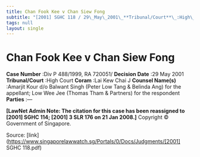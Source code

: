 ```yaml
---
title: Chan Fook Kee v Chan Siew Fong
subtitle: "[2001] SGHC 118 / 29\_May\_2001\_**Tribunal/Court**\_:High\_Court\_**Coram**\_:Lai\_Kew\_Chai\_J\_**Counsel\_Name(s)**\_:Amarjit\_Kour\_d/o\_Balwant\_Singh\_(Peter\_Low\_Tang\_&\_Belinda\_Ang)\_for\_the\_appellant;\_Low\_Wee\_Jee\_(Thomas\_Tham\_&\_Partners)\_for\_the\_respondent\_**Parties**\_:—"
tags: null
layout: single
---
```

# Chan Fook Kee v Chan Siew Fong 



**Case Number** :Div P 488/1999, RA 720051/ **Decision Date** :29 May 2001 **Tribunal/Court** :High Court **Coram** :Lai Kew Chai J **Counsel Name(s)** :Amarjit Kour d/o Balwant Singh (Peter Low Tang & Belinda Ang) for the appellant; Low Wee Jee (Thomas Tham & Partners) for the respondent **Parties** :— 

**[LawNet Admin Note: The citation for this case has been reassigned to [2001] SGHC 114; [2001] 3 SLR 176 on 21 Jan 2008.]** Copyright © Government of Singapore. 


Source: [link](https://www.singaporelawwatch.sg/Portals/0/Docs/Judgments/[2001] SGHC 118.pdf)

